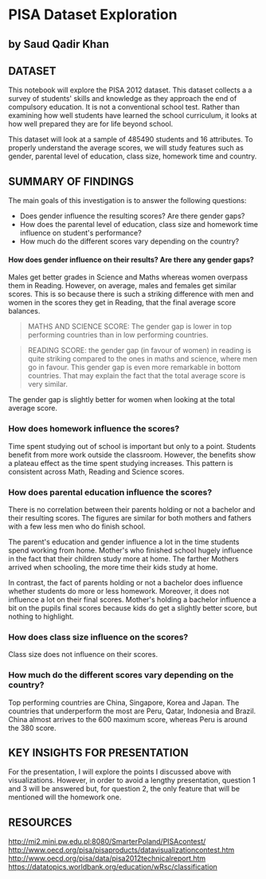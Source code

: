 # PISA Dataset Exploration
## by Saud Qadir Khan

## DATASET

This notebook will explore the PISA 2012 dataset. This dataset collects a a survey of students' skills and knowledge as they approach the end of compulsory education. It is not a conventional school test. Rather than examining how well students have learned the school curriculum, it looks at how well prepared they are for life beyond school.

This dataset will look at a sample of 485490 students and 16 attributes. To properly understand the average scores, we will study  features such as gender, parental level of education, class size, homework time and country.


## SUMMARY OF FINDINGS

The main goals of this investigation is to answer the following questions:
- Does gender influence the resulting scores? Are there gender gaps?
- How does the parental level of education, class size and homework time influence on student's performance?
- How much do the different scores vary depending on the country?

#### How does gender influence on their results? Are there any gender gaps?
Males get better grades in Science and Maths whereas women overpass them in Reading. However, on average, males and females get similar scores. This is so because there is such a striking difference with men and women in the scores they get in Reading, that the final average score balances.  

> MATHS AND SCIENCE SCORE: The gender gap is lower in top performing countries than in low performing countries.

> READING SCORE: the gender gap (in favour of women) in reading is quite striking compared to the ones in maths and science, where men go in favour. This gender gap is even more remarkable in bottom countries. That may explain the fact that the total average score is very similar.

The gender gap is slightly better for women when looking at the total average score.

### How does homework influence the scores?
Time spent studying out of school is important but only to a point. Students benefit from more work outside the classroom. However, the benefits show a plateau effect as the time spent studying increases. This pattern is consistent across Math, Reading and Science scores.

### How does parental education influence the scores?
There is no correlation between their parents holding or not a bachelor and their resulting scores. The figures are similar for both mothers and fathers with a few less men who do finish school.

The parent's education and gender influence a lot in the time students spend working from home. Mother's who finished school hugely influence in the fact that their children study more at home. The farther Mothers arrived when schooling, the more time their kids study at home.

In contrast, the fact of parents holding or not a bachelor does influence whether students do more or less homework. Moreover, it does not influence a lot on their final scores. Mother's holding a bachelor influence a bit on the pupils final scores because kids do get a slightly better score, but nothing to highlight.

### How does class size influence on the scores?
Class size does not influence on their scores.

### How much do the different scores vary depending on the country?
Top performing countries are China, Singapore, Korea and Japan. The countries that underperform the most are Peru, Qatar, Indonesia and Brazil. China almost arrives to the 600 maximum score, whereas Peru is around the 380 score.


## KEY INSIGHTS FOR PRESENTATION

For the presentation, I will explore the points I discussed above with visualizations. However, in order to avoid a lengthy presentation, question 1 and 3 will be answered but, for question 2, the only feature that will be mentioned will the homework one.

## RESOURCES

http://mi2.mini.pw.edu.pl:8080/SmarterPoland/PISAcontest/
http://www.oecd.org/pisa/pisaproducts/datavisualizationcontest.htm
http://www.oecd.org/pisa/data/pisa2012technicalreport.htm
https://datatopics.worldbank.org/education/wRsc/classification

